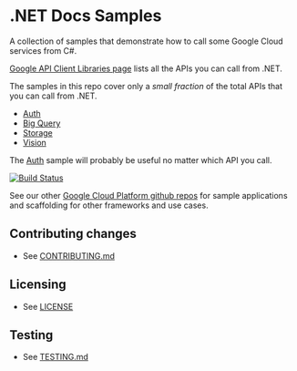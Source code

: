 # .NET Docs Samples

A collection of samples that demonstrate how to call some
Google Cloud services from C#.

[Google API Client Libraries page](https://developers.google.com/api-client-library/dotnet/apis/)
lists all the APIs you can call from .NET.

The samples in this repo cover only a _small fraction_ of the total APIs that you can call from .NET.
 - [Auth](auth)
 - [Big Query](bigquery/api)
 - [Storage](storage/api)
 - [Vision](vision/labelDetection)

The [Auth](auth) sample will probably be useful no matter which API you call.

[![Build Status](https://jenkins.on2flixcloud.tv/buildStatus/icon?job=dotnet-docs-samples)](https://jenkins.on2flixcloud.tv/job/dotnet-docs-samples/)

See our other [Google Cloud Platform github
repos](https://github.com/GoogleCloudPlatform) for sample applications and
scaffolding for other frameworks and use cases.

## Contributing changes

* See [CONTRIBUTING.md](CONTRIBUTING.md)

## Licensing

* See [LICENSE](LICENSE)

## Testing

* See [TESTING.md](TESTING.md)
